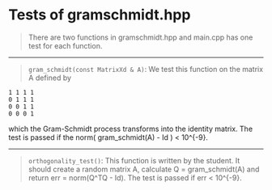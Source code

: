 

# Tests of gramschmidt.hpp

> There are two functions in gramschmidt.hpp and main.cpp has one test for each function.

***
> `gram_schmidt(const MatrixXd & A)`: We test this function on the matrix A defined by
```
1 1 1 1
0 1 1 1
0 0 1 1
0 0 0 1
```
which the Gram-Schmidt process transforms into the identity matrix.
The test is passed if the norm( gram_schmidt(A) - Id ) < 10^{-9}.

***

> `orthogonality_test()`: This function is written by the student. It should create a random matrix A, calculate Q = gram_schmidt(A) and return err = norm(Q^TQ - Id).
The test is passed if err < 10^{-9}.